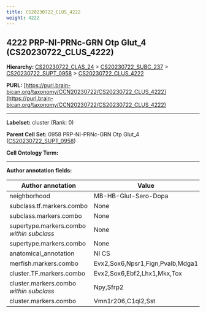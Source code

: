 ```yaml
---
title: CS20230722_CLUS_4222
weight: 4222
---
```

## 4222 PRP-NI-PRNc-GRN Otp Glut_4 (CS20230722_CLUS_4222)
<b>Hierarchy: </b>
[CS20230722_CLAS_24](../CS20230722_CLAS_24) >
[CS20230722_SUBC_237](../CS20230722_SUBC_237) >
[CS20230722_SUPT_0958](../CS20230722_SUPT_0958) >
[CS20230722_CLUS_4222](../CS20230722_CLUS_4222)

**PURL:** [https://purl.brain-bican.org/taxonomy/CCN20230722/CS20230722_CLUS_4222](https://purl.brain-bican.org/taxonomy/CCN20230722/CS20230722_CLUS_4222)

---


**Labelset:** cluster (Rank: 0)

**Parent Cell Set:** 0958 PRP-NI-PRNc-GRN Otp Glut_4 ([CS20230722_SUPT_0958](../CS20230722_SUPT_0958))



**Cell Ontology Term:** 

[MARKER GENES.]: #


---

[TRANSFERRED ANNOTATIONS.]: #


[AUTHOR ANNOTATION FIELDS.]: #


**Author annotation fields:**

| Author annotation | Value |
|-------------------|-------|
|neighborhood|MB-HB-Glut-Sero-Dopa|
|subclass.tf.markers.combo|None|
|subclass.markers.combo|None|
|supertype.markers.combo _within subclass_|None|
|supertype.markers.combo|None|
|anatomical_annotation|NI CS|
|merfish.markers.combo|Evx2,Sox6,Npsr1,Fign,Pvalb,Mdga1|
|cluster.TF.markers.combo|Evx2,Sox6,Ebf2,Lhx1,Mkx,Tox|
|cluster.markers.combo _within subclass_|Npy,Sfrp2|
|cluster.markers.combo|Vmn1r206,C1ql2,Sst|
